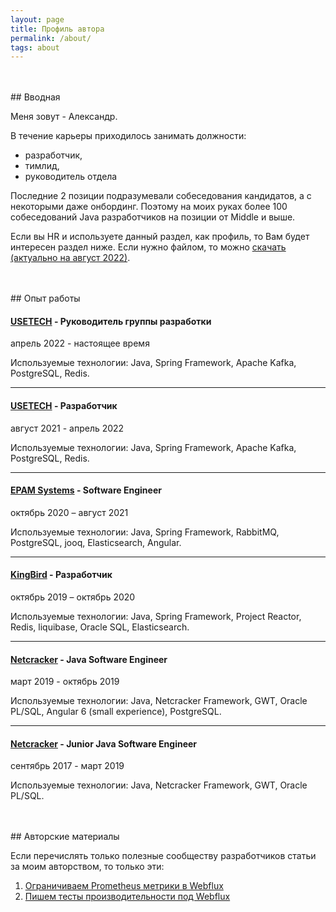 ```yaml
---
layout: page
title: Профиль автора
permalink: /about/
tags: about
---
```


<br>
<br>
## Вводная

Меня зовут - Александр.

В течение карьеры приходилось занимать должности:
- разработчик,
- тимлид,
- руководитель отдела

Последние 2 позиции подразумевали собеседования кандидатов, а с некоторыми даже онбординг. 
Поэтому на моих руках более 100 собеседований Java разработчиков на позиции от Middle и выше.

Если вы HR и используете данный раздел, как профиль, то Вам будет интересен раздел ниже.
Если нужно файлом, то можно [скачать (актуально на август 2022)](/files/august_profile.pdf).

<br>
<br>
## Опыт работы


#### [USETECH](https://usetech.ru) - Руководитель группы разработки
aпрель 2022 - настоящее время

Используемые технологии: Java, Spring Framework, Apache Kafka, PostgreSQL, Redis.

* * *

#### [USETECH](https://usetech.ru) - Разработчик
август 2021 - aпрель 2022

Используемые технологии: Java, Spring Framework, Apache Kafka, PostgreSQL, Redis.

* * *

#### [EPAM Systems](https://www.epam.com/) - Software Engineer
октябрь 2020 – август 2021

Используемые технологии: Java, Spring Framework, RabbitMQ, PostgreSQL, jooq, Elasticsearch, Angular.

* * *

#### [KingBird](https://www.kingbird.ru) - Разработчик
октябрь 2019 – октябрь 2020

Используемые технологии: Java, Spring Framework, Project Reactor, Redis, liquibase, Oracle SQL, Elasticsearch.

* * *

#### [Netcracker](https://www.netcracker.com) - Java Software Engineer
март 2019 - октябрь 2019

Используемые технологии: Java, Netcracker Framework, GWT, Oracle PL/SQL, Angular 6 (small experience), PostgreSQL.

* * *

#### [Netcracker](https://www.netcracker.com) - Junior Java Software Engineer
cентябрь 2017 - март 2019

Используемые технологии: Java, Netcracker Framework, GWT, Oracle PL/SQL.

<br>
<br>
## Авторские материалы

Если перечислять только полезные сообществу разработчиков статьи за моим авторством, то только эти:

1. [Ограничиваем Prometheus метрики в Webflux](https://habr.com/ru/post/662177)
2. [Пишем тесты производительности под Webflux](https://habr.com/ru/company/usetech/blog/680948)
